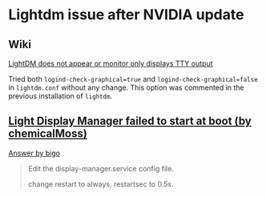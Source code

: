 # Lightdm issue after NVIDIA update

## Wiki
[LightDM does not appear or monitor only displays TTY output](https://wiki.archlinux.org/title/LightDM#LightDM_does_not_appear_or_monitor_only_displays_TTY_output)

Tried both `logind-check-graphical=true` and `logind-check-graphical=false` in `lightdm.conf` without any change. This option was commented in the previous installation of `lightdm`.

## [Light Display Manager failed to start at boot (by chemicalMoss)](https://bbs.archlinux.org/viewtopic.php?id=267646)

[Answer by bigo](https://bbs.archlinux.org/viewtopic.php?pid=1980877#p1980877)
> Edit the display-manager.service config file.
> 
> change restart to always, restartsec to 0.5s.
